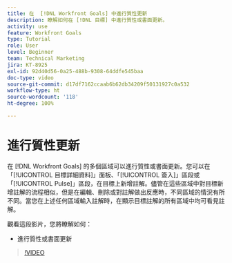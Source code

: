 ```yaml
---
title: 在  [!DNL Workfront Goals] 中進行質性更新
description: 瞭解如何在 [!DNL 目標] 中進行質性或書面更新。
activity: use
feature: Workfront Goals
type: Tutorial
role: User
level: Beginner
team: Technical Marketing
jira: KT-8925
exl-id: 92d40d56-0a25-488b-9308-64ddfe545baa
doc-type: video
source-git-commit: d17df7162ccaab6b62db34209f50131927c0a532
workflow-type: ht
source-wordcount: '118'
ht-degree: 100%

---
```


# 進行質性更新

在 [!DNL Workfront Goals] 的多個區域可以進行質性或書面更新。您可以在「[!UICONTROL 目標詳細資料]」面板、「[!UICONTROL 簽入]」區段或「[!UICONTROL Pulse]」區段，在目標上新增註解。儘管在這些區域中對目標新增註解的流程相似，但是在編輯、刪除或對註解做出反應時，不同區域的情況有所不同。當您在上述任何區域輸入註解時，在顯示目標註解的所有區域中均可看見註解。

觀看這段影片，您將瞭解如何：

* 進行質性或書面更新

>[!VIDEO](https://video.tv.adobe.com/v/335197/?quality=12&learn=on&enablevpops)

